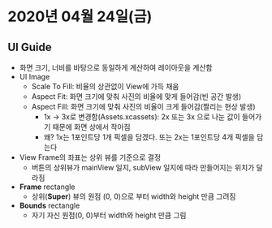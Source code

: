

# 2020년 04월 24일(금)



## UI Guide

- 화면 크기, 너비를 바탕으로 동일하게 계산하여 레이아웃을 계산함
- UI Image
  - Scale To Fill: 비율의 상관없이 View에 가득 채움
  - Aspect Fit: 화면 크기에 맞춰 사진의 비율에 맞게 들어감(빈 공간 발생)
  - Aspect Fill: 화면 크기에 맞춰 사진의 비율이 크게 들어감(짤리는 현상 발생)
    - 1x -> 3x로 변경함(Assets.xcassets): 2x 또는 3x 으로 나눈 값이 들어가기 때문에 화면 상에서 작아짐
    - 왜? 1x는 1포인트당 1개 픽셀을 담겠다. 또는 2x는 1포인트당 4개 픽셀을 담는다
- View Frame의 좌표는 상위 뷰를 기준으로 결정
  - 버튼의 상위뷰가 mainView 일지, subView 일지에 따라 만들어지는 위치가 달라짐
- **Frame** rectangle
  - 상위(**Super**) 뷰의 원점 (0, 0)으로 부터 width와 height 만큼 그려짐
- **Bounds** rectangle
  - 자기 자신 원점(0, 0)부터 width와 height 만큼 그림